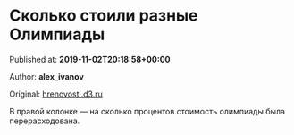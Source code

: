 
# Сколько стоили разные Олимпиады

Published at: **2019-11-02T20:18:58+00:00**

Author: **alex_ivanov**

Original: [hrenovosti.d3.ru](https://hrenovosti.d3.ru/skolko-stoili-raznye-olimpiady-1871006/)

В правой колонке — на сколько процентов стоимость олимпиады была перерасходована.
